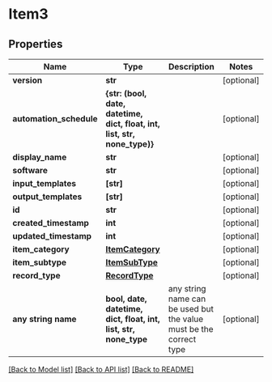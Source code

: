 # Item3


## Properties
Name | Type | Description | Notes
------------ | ------------- | ------------- | -------------
**version** | **str** |  | [optional] 
**automation_schedule** | **{str: (bool, date, datetime, dict, float, int, list, str, none_type)}** |  | [optional] 
**display_name** | **str** |  | [optional] 
**software** | **str** |  | [optional] 
**input_templates** | **[str]** |  | [optional] 
**output_templates** | **[str]** |  | [optional] 
**id** | **str** |  | [optional] 
**created_timestamp** | **int** |  | [optional] 
**updated_timestamp** | **int** |  | [optional] 
**item_category** | [**ItemCategory**](ItemCategory.md) |  | [optional] 
**item_subtype** | [**ItemSubType**](ItemSubType.md) |  | [optional] 
**record_type** | [**RecordType**](RecordType.md) |  | [optional] 
**any string name** | **bool, date, datetime, dict, float, int, list, str, none_type** | any string name can be used but the value must be the correct type | [optional]

[[Back to Model list]](../README.md#documentation-for-models) [[Back to API list]](../README.md#documentation-for-api-endpoints) [[Back to README]](../README.md)


